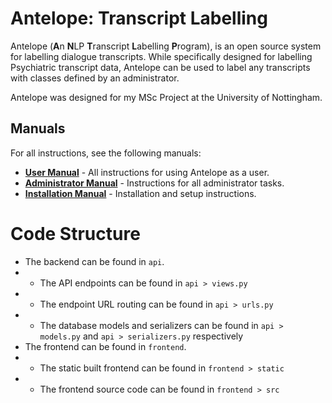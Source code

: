 # Antelope: Transcript Labelling

Antelope (**A**n **N**LP **T**ranscript **L**abelling **P**rogram), is an open source system for labelling dialogue transcripts.
While specifically designed for labelling Psychiatric transcript data, Antelope can be used to label any transcripts with classes defined by an administrator.

Antelope was designed for my MSc Project at the University of Nottingham.

## Manuals

For all instructions, see the following manuals:

- **[User Manual](https://github.com/robertpsoane/antelope/wiki/User-Manual)** - All instructions for using Antelope as a user.
- **[Administrator Manual](https://github.com/robertpsoane/antelope/wiki/Administrator-Manual)** - Instructions for all administrator tasks.
- **[Installation Manual](https://github.com/robertpsoane/antelope/wiki/Installation-Manual)** - Installation and setup instructions.

# Code Structure

- The backend can be found in `api`.
- - The API endpoints can be found in `api > views.py`
- - The endpoint URL routing can be found in `api > urls.py`
- - The database models and serializers can be found in `api > models.py` and `api > serializers.py` respectively
- The frontend can be found in `frontend`.
- - The static built frontend can be found in `frontend > static`
- - The frontend source code can be found in `frontend > src`
